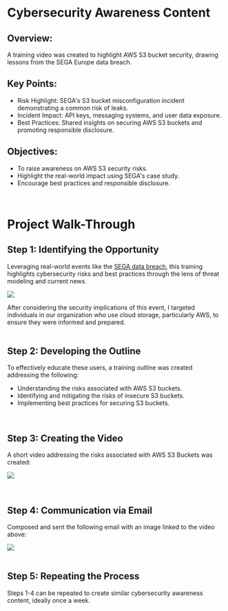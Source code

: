# Cybersecurity Awareness Content

## Overview:
A training video was created to highlight AWS S3 bucket security, drawing lessons from the SEGA Europe data breach.


## Key Points:
- Risk Highlight: SEGA's S3 bucket misconfiguration incident demonstrating a common risk of leaks.
- Incident Impact: API keys, messaging systems, and user data exposure. 
- Best Practices: Shared insights on securing AWS S3 buckets and promoting responsible disclosure.


## Objectives:
- To raise awareness on AWS S3 security risks.
- Highlight the real-world impact using SEGA's case study.
- Encourage best practices and responsible disclosure.


</br>


# Project Walk-Through

## Step 1: Identifying the Opportunity
Leveraging real-world events like the [SEGA data breach](https://threatpost.com/sega-security-aws-s3-exposed-steam/177352/), this training highlights cybersecurity risks and best practices through the lens of threat modeling and current news.

<img src="https://github.com/Manny-D/Awareness-Content/assets/99146530/a7db7382-e6f3-41d1-ab7d-b2ab7f30a157" />

After considering the security implications of this event, I targeted individuals in our organization who use cloud storage, particularly AWS, to ensure they were informed and prepared.
</br>
</br>


## Step 2: Developing the Outline
To effectively educate these users, a training outline was created addressing the following:

- Understanding the risks associated with AWS S3 buckets.
- Identifying and mitigating the risks of insecure S3 buckets.
- Implementing best practices for securing S3 buckets.
</br>

## Step 3: Creating the Video
A short video addressing the risks associated with AWS S3 Buckets was created:

<a href="https://www.loom.com/share/79c4f06e99c14bae841f766b00c8894c?sid=3e6a62d0-96f2-4037-be8b-ac4a79ffab3a"> <img src="https://github.com/Manny-D/Awareness-Content/assets/99146530/b1bd7d24-8c5e-42b3-8f75-2701853d5e7f"></a> 

</br>


## Step 4: Communication via Email 
Composed and sent the following email with an image linked to the video above:

<img src="https://github.com/Manny-D/Awareness-Content/assets/99146530/dd974735-8038-4a2d-aa2e-a5ab6343938d" />

</br>
</br>

## Step 5: Repeating the Process 
Steps 1-4 can be repeated to create similar cybersecurity awareness content, ideally once a week.
